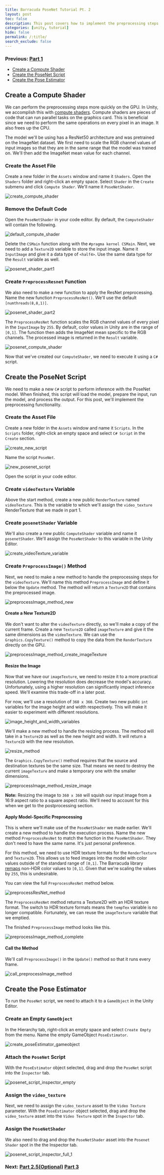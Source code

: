 ```yaml
---
title: Barracuda PoseNet Tutorial Pt. 2
layout: post
toc: false
description: This post covers how to implement the preprocessing steps for the PoseNet model.
categories: [unity, tutorial]
hide: false
permalink: /:title/
search_exclude: false
---
```


### Previous: [Part 1](https://christianjmills.com/Barracuda-PoseNet-Tutorial-1/)

* [Create a Compute Shader](#create-a-compute-shader)
* [Create the PoseNet Script](#create-the-posenet-script)
* [Create the Pose Estimator](#create-the-pose-estimator)

## Create a Compute Shader

We can perform the preprocessing steps more quickly on the GPU. In Unity, we accomplish this with [compute shaders](https://docs.unity3d.com/Manual/class-ComputeShader.html). Compute shaders are pieces of code that can run parallel tasks on the graphics card. This is beneficial since we need to perform the same operations on every pixel in an image. It also frees up the CPU.

The model we'll be using has a ResNet50 architecture and was pretrained on the ImageNet dataset. We first need to scale the RGB channel values of input images so that they are in the same range that the model was trained on. We'll then add the ImageNet mean value for each channel.

### Create the Asset File

Create a new folder in the `Assets` window and name it `Shaders`. Open the `Shaders` folder and right-click an empty space. Select `Shader` in the `Create` submenu and click `Compute Shader`. We'll name it `PoseNetShader`.

![create_compute_shader](\images\barracuda-posenet-tutorial\create_compute_shader.PNG)

### Remove the Default Code

Open the `PoseNetShader` in your code editor. By default, the `ComputeShader` will contain the following.

 ![default_compute_shader](\images\barracuda-posenet-tutorial\default_compute_shader.png)

Delete the `CSMain` function along with the `#pragma kernel CSMain`. Next, we need to add a `Texture2D` variable to store the input image. Name it `InputImage` and give it a data type of `<half4>`. Use the same data type for the `Result` variable as well.

![posenet_shader_part1](\images\barracuda-posenet-tutorial\posenet_shader_part1.png)

### Create `PreprocessResnet` Function

We also need to make a new function to apply the ResNet preprocessing. Name the new function `PreprocessResNet()`. We'll use the default `[numthreads(8,8,1)]`.

![posenet_shader_part2](\images\barracuda-posenet-tutorial\posenet_shader_part2.png)

The `PreprocessResNet` function scales the RGB channel values of every pixel in the `InputImage` by `255`. By default, color values in Unity are in the range of `[0,1]`. The function then adds the ImageNet mean specific to the RGB channels. The processed image is returned in the `Result` variable.

![posenet_compute_shader](\images\barracuda-posenet-tutorial\posenet_compute_shader_3.png)

Now that we've created our `ComputeShader`, we need to execute it using a `C#` script. 



## Create the PoseNet Script

We need to make a new `C#` script to perform inference with the PoseNet model. When finished, this script will load the model, prepare the input, run the model, and process the output. For this post, we'll implement the preprocessing functionality.

### Create the Asset File

Create a new folder in the `Assets` window and name it `Scripts`. In the `Scripts` folder, right-click an empty space and select `C# Script` in the `Create` section.

![create_new_script](\images\barracuda-posenet-tutorial\create_new_script.PNG)

Name the script `PoseNet`.

![new_posenet_script](\images\barracuda-posenet-tutorial\new_posenet_script.PNG)

Open the script in your code editor.

### Create `videoTexture` Variable

Above the start method, create a new public `RenderTexture` named `videoTexture`. This is the variable to which we'll assign the `video_texture` RenderTexture that we made in part 1.

### Create `posenetShader` Variable

We'll also create a new public `ComputeShader` variable and name it `posenetShader`. We'll assign the `PoseNetShader` to this variable in the Unity Editor. 

![create_videoTexture_variable](\images\barracuda-posenet-tutorial\create_posenetShader_variable.png)



### Create `PreprocessImage()` Method

Next, we need to make a new method to handle the preprocessing steps for the `videoTexture`. We'll name this method `PreprocessImage` and define it below the `Update` method. The method will return a `Texture2D` that contains the preprocessed image.

![preprocessImage_method_new](\images\barracuda-posenet-tutorial\preprocessImage_method_new.png)



#### Create a New Texture2D

We don't want to alter the `videoTexture` directly, so we'll make a copy of the current frame. Create a new `Texture2D` called `imageTexture` and give it the same dimensions as the `videoTexture`. We can use the `Graphics.CopyTexture()` method to copy the data from the `RenderTexture` directly on the GPU.

![preprocessImage_method_create_imageTexture](\images\barracuda-posenet-tutorial\preprocessImage_method_create_imageTexture_2.png)



#### Resize the Image

Now that we have our `imageTexture`, we need to resize it to a more practical resolution. Lowering the resolution does decrease the model's accuracy. Unfortunately, using a higher resolution can significantly impact inference speed. We'll examine this trade-off in a later post. 

For now, we'll use a resolution of `360 x 360`. Create two new public `int` variables for the image height and width respectively. This will make it easier to experiment with different resolutions.

![image_height_and_width_variables](\images\barracuda-posenet-tutorial\image_height_and_width_variables.png)

We'll make a new method to handle the resizing process. The method will take in a `Texture2D` as well as the new height and width. It will return a `Texture2D` with the new resolution.

![resize_method](\images\barracuda-posenet-tutorial\resize_method.png)

The `Graphics.CopyTexture()` method requires that the source and destination textures be the same size. That means we need to destroy the current `imageTexture` and make a temporary one with the smaller dimensions.

![preprocessImage_method_resize_image](\images\barracuda-posenet-tutorial\preprocessImage_method_resize_image_3.png)

**Note:** Resizing the image to `360 x 360` will squish our input image from a 16:9 aspect ratio to a square aspect ratio. We'll need to account for this when we get to the postprocessing section.

#### Apply Model-Specific Preprocessing

This is where we'll make use of the `PoseNetShader` we made earlier. We'll create a new method to handle the execution process. Name the new method `PreprocessResNet` to match the function in the `PoseNetShader`. They don't need to have the same name. It's just personal preference.

For this method, we need to use HDR texture formats for the `RenderTexture` and `Texture2D`. This allows us to feed images into the model with color values outside of the standard range of `[0,1]`. The Barracuda library [remaps](https://docs.unity3d.com/Packages/com.unity.barracuda@1.0/api/Unity.Barracuda.Tensor.html#Unity_Barracuda_Tensor__ctor_UnityEngine_Texture_System_Int32_System_String_) non-HDR color values to `[0,1]`. Given that we're scaling the values by `255`, this is undesirable.

You can view the full `PreprocessResNet` method below.

![preprocessResNet_method](\images\barracuda-posenet-tutorial\preprocessResNet_method_7.png)

The `PreprocessResNet` method returns a Texture2D with an HDR texture format. The switch to HDR texture formats means the `tempTex` variable is no longer compatible. Fortunately, we can reuse the `imageTexture` variable that we emptied.

The finished `PreprocessImage` method looks like this.

![preprocessImage_method_complete](\images\barracuda-posenet-tutorial\preprocessImage_method_complete_3.png)

#### Call the Method

We'll call `PreprocessImage()` in the `Update()` method so that it runs every frame.

![call_preprocessImage_method](\images\barracuda-posenet-tutorial\call_preprocessImage_method.png)

## Create the Pose Estimator

To run the `PoseNet` script, we need to attach it to a `GameObject` in the Unity Editor.

### Create an Empty `GameObject`

In the Hierarchy tab, right-click an empty space and select `Create Empty` from the menu. Name the empty GameObject `PoseEstimator`.

![create_poseEstimator_gameobject](\images\barracuda-posenet-tutorial\create_poseEstimator_gameobject.PNG)



### Attach the `PoseNet` Script

With the `PoseEstimator` object selected, drag and drop the `PoseNet` script into the `Inspector` tab.

![posenet_script_inspector_empty](\images\barracuda-posenet-tutorial\posenet_script_inspector_empty.PNG)

### Assign the `video_texture`

Next, we need to assign the `video_texture` asset to the `Video Texture` parameter. With the `PoseEstimator` object selected, drag and drop the `video_texture` asset into the `Video Texture` spot in the `Inspector` tab.

### Assign the `PoseNetShader`

We also need to drag and drop the `PoseNetShader` asset into the `Posenet Shader` spot in the the Inspector tab.

![posenet_script_inspector_full_1](\images\barracuda-posenet-tutorial\posenet_script_inspector_full_1.PNG)



### Next: [Part 2.5(Optional)](https://christianjmills.com/Barracuda-PoseNet-Tutorial-2-5/) [Part 3](https://christianjmills.com/Barracuda-PoseNet-Tutorial-3/)
